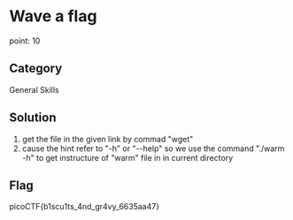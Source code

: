 # Wave a flag
point: 10

## Category
General Skills

## Solution 
1. get the file in the given link by commad "wget"
2. cause the hint refer to "-h" or "--help" so we use the command "./warm -h" to get instructure of "warm" file in
in current directory

## Flag 
picoCTF{b1scu1ts_4nd_gr4vy_6635aa47}

